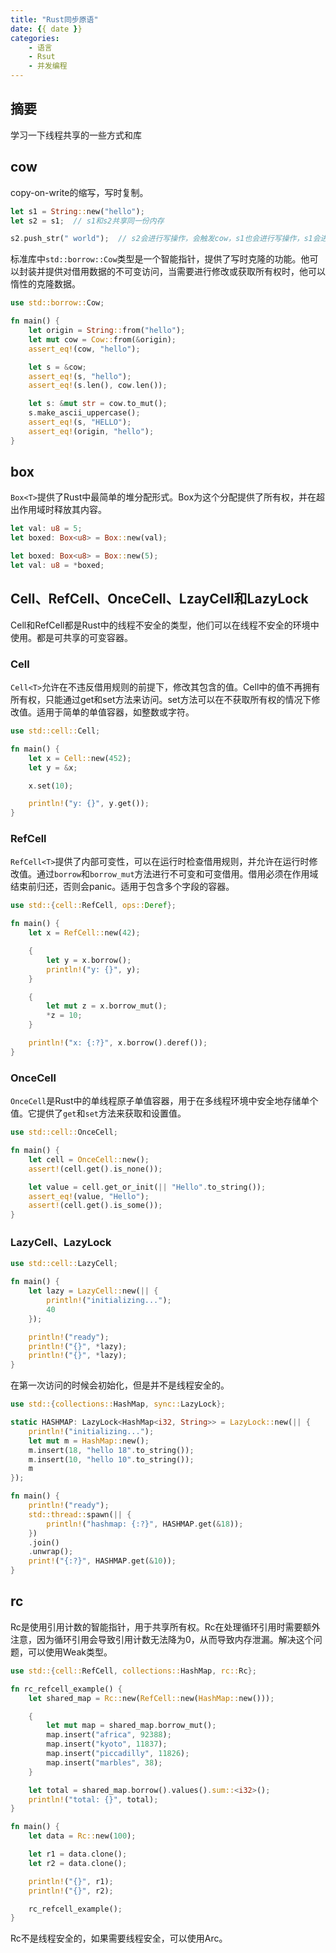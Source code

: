 ```yaml
---
title: "Rust同步原语"
date: {{ date }}
categories:
    - 语言
    - Rsut
    - 并发编程
---
```


## 摘要

学习一下线程共享的一些方式和库

## cow

copy-on-write的缩写，写时复制。

```rust
let s1 = String::new("hello");
let s2 = s1;  // s1和s2共享同一份内存

s2.push_str(" world");  // s2会进行写操作，会触发cow，s1也会进行写操作，s1会进行深拷贝，s2会进行浅拷贝。
```

标准库中`std::borrow::Cow`类型是一个智能指针，提供了写时克隆的功能。他可以封装并提供对借用数据的不可变访问，当需要进行修改或获取所有权时，他可以惰性的克隆数据。

```rust
use std::borrow::Cow;

fn main() {
    let origin = String::from("hello");
    let mut cow = Cow::from(&origin);
    assert_eq!(cow, "hello");

    let s = &cow;
    assert_eq!(s, "hello");
    assert_eq!(s.len(), cow.len());

    let s: &mut str = cow.to_mut();
    s.make_ascii_uppercase();
    assert_eq!(s, "HELLO");
    assert_eq!(origin, "hello");
}
```

## box

`Box<T>`提供了Rust中最简单的堆分配形式。Box为这个分配提供了所有权，并在超出作用域时释放其内容。

```rust
let val: u8 = 5;
let boxed: Box<u8> = Box::new(val);

let boxed: Box<u8> = Box::new(5);
let val: u8 = *boxed;
```

## Cell、RefCell、OnceCell、LzayCell和LazyLock

Cell和RefCell都是Rust中的线程不安全的类型，他们可以在线程不安全的环境中使用。都是可共享的可变容器。

### Cell

`Cell<T>`允许在不违反借用规则的前提下，修改其包含的值。Cell中的值不再拥有所有权，只能通过get和set方法来访问。set方法可以在不获取所有权的情况下修改值。适用于简单的单值容器，如整数或字符。

```rust
use std::cell::Cell;

fn main() {
    let x = Cell::new(452);
    let y = &x;

    x.set(10);

    println!("y: {}", y.get());
}
```

### RefCell

`RefCell<T>`提供了内部可变性，可以在运行时检查借用规则，并允许在运行时修改值。通过`borrow`和`borrow_mut`方法进行不可变和可变借用。借用必须在作用域结束前归还，否则会panic。适用于包含多个字段的容器。

```rust
use std::{cell::RefCell, ops::Deref};

fn main() {
    let x = RefCell::new(42);

    {
        let y = x.borrow();
        println!("y: {}", y);
    }

    {
        let mut z = x.borrow_mut();
        *z = 10;
    }

    println!("x: {:?}", x.borrow().deref());
}
```

### OnceCell

`OnceCell`是Rust中的单线程原子单值容器，用于在多线程环境中安全地存储单个值。它提供了`get`和`set`方法来获取和设置值。

```rust
use std::cell::OnceCell;

fn main() {
    let cell = OnceCell::new();
    assert!(cell.get().is_none());

    let value = cell.get_or_init(|| "Hello".to_string());
    assert_eq!(value, "Hello");
    assert!(cell.get().is_some());
}
```

### LazyCell、LazyLock

```rust
use std::cell::LazyCell;

fn main() {
    let lazy = LazyCell::new(|| {
        println!("initializing...");
        40
    });

    println!("ready");
    println!("{}", *lazy);
    println!("{}", *lazy);
}
```

在第一次访问的时候会初始化，但是并不是线程安全的。

```rust
use std::{collections::HashMap, sync::LazyLock};

static HASHMAP: LazyLock<HashMap<i32, String>> = LazyLock::new(|| {
    println!("initializing...");
    let mut m = HashMap::new();
    m.insert(18, "hello 18".to_string());
    m.insert(10, "hello 10".to_string());
    m
});

fn main() {
    println!("ready");
    std::thread::spawn(|| {
        println!("hashmap: {:?}", HASHMAP.get(&18));
    })
    .join()
    .unwrap();
    print!("{:?}", HASHMAP.get(&10));
}
```

## rc

Rc是使用引用计数的智能指针，用于共享所有权。Rc在处理循环引用时需要额外注意，因为循环引用会导致引用计数无法降为0，从而导致内存泄漏。解决这个问题，可以使用Weak类型。

```rust
use std::{cell::RefCell, collections::HashMap, rc::Rc};

fn rc_refcell_example() {
    let shared_map = Rc::new(RefCell::new(HashMap::new()));

    {
        let mut map = shared_map.borrow_mut();
        map.insert("africa", 92388);
        map.insert("kyoto", 11837);
        map.insert("piccadilly", 11826);
        map.insert("marbles", 38);
    }

    let total = shared_map.borrow().values().sum::<i32>();
    println!("total: {}", total);
}

fn main() {
    let data = Rc::new(100);

    let r1 = data.clone();
    let r2 = data.clone();

    println!("{}", r1);
    println!("{}", r2);

    rc_refcell_example();
}
```

Rc不是线程安全的，如果需要线程安全，可以使用Arc。
